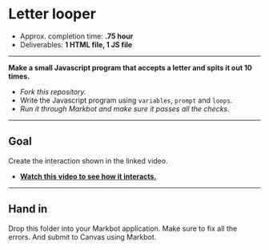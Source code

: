 # Letter looper

- Approx. completion time: **.75 hour**
- Deliverables: **1 HTML file, 1 JS file**

---

**Make a small Javascript program that accepts a letter and spits it out 10 times.**

- *Fork this repository.*
- Write the Javascript program using `variables`, `prompt` and `loops`.
- *Run it through Markbot and make sure it passes all the checks.*

---

## Goal

Create the interaction shown in the linked video.

- [**Watch this video to see how it interacts.**](https://youtu.be/-zgfS9warGw)

---

## Hand in

Drop this folder into your Markbot application. Make sure to fix all the errors. And submit to Canvas using Markbot.
